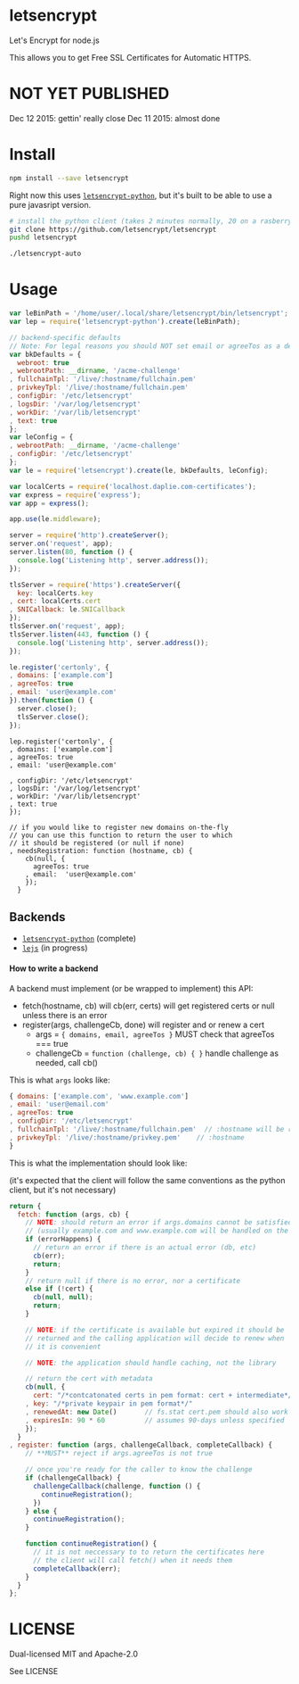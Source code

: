 letsencrypt
===========

Let's Encrypt for node.js

This allows you to get Free SSL Certificates for Automatic HTTPS.

NOT YET PUBLISHED
============

Dec 12 2015: gettin' really close
Dec 11 2015: almost done

Install
=======

```bash
npm install --save letsencrypt
```

Right now this uses [`letsencrypt-python`](https://github.com/Daplie/node-letsencrypt-python),
but it's built to be able to use a pure javasript version.

```bash
# install the python client (takes 2 minutes normally, 20 on a rasberry pi)
git clone https://github.com/letsencrypt/letsencrypt
pushd letsencrypt

./letsencrypt-auto
```

Usage
=====

```javascript
var leBinPath = '/home/user/.local/share/letsencrypt/bin/letsencrypt';
var lep = require('letsencrypt-python').create(leBinPath);

// backend-specific defaults
// Note: For legal reasons you should NOT set email or agreeTos as a default
var bkDefaults = {
  webroot: true
, webrootPath: __dirname, '/acme-challenge'
, fullchainTpl: '/live/:hostname/fullchain.pem'
, privkeyTpl: '/live/:hostname/fullchain.pem'
, configDir: '/etc/letsencrypt'
, logsDir: '/var/log/letsencrypt'
, workDir: '/var/lib/letsencrypt'
, text: true
};
var leConfig = {
, webrootPath: __dirname, '/acme-challenge'
, configDir: '/etc/letsencrypt'
};
var le = require('letsencrypt').create(le, bkDefaults, leConfig);

var localCerts = require('localhost.daplie.com-certificates');
var express = require('express');
var app = express();

app.use(le.middleware);

server = require('http').createServer();
server.on('request', app);
server.listen(80, function () {
  console.log('Listening http', server.address());
});

tlsServer = require('https').createServer({
  key: localCerts.key
, cert: localCerts.cert
, SNICallback: le.SNICallback
});
tlsServer.on('request', app);
tlsServer.listen(443, function () {
  console.log('Listening http', server.address());
});

le.register('certonly', {
, domains: ['example.com']
, agreeTos: true
, email: 'user@example.com'
}).then(function () {
  server.close();
  tlsServer.close();
});
```

```
lep.register('certonly', {
, domains: ['example.com']
, agreeTos: true
, email: 'user@example.com'

, configDir: '/etc/letsencrypt'
, logsDir: '/var/log/letsencrypt'
, workDir: '/var/lib/letsencrypt'
, text: true
});
```

```
// if you would like to register new domains on-the-fly
// you can use this function to return the user to which
// it should be registered (or null if none)
, needsRegistration: function (hostname, cb) {
    cb(null, {
      agreeTos: true
    , email:  'user@example.com'
    });
  }
```

Backends
--------

* [`letsencrypt-python`](https://github.com/Daplie/node-letsencrypt-python) (complete)
* [`lejs`](https://github.com/Daplie/node-lejs) (in progress)

#### How to write a backend

A backend must implement (or be wrapped to implement) this API:

* fetch(hostname, cb) will cb(err, certs) will get registered certs or null unless there is an error
* register(args, challengeCb, done) will register and or renew a cert
  * args = `{ domains, email, agreeTos }` MUST check that agreeTos === true
  * challengeCb = `function (challenge, cb) { }` handle challenge as needed, call cb()

This is what `args` looks like:

```javascript
{ domains: ['example.com', 'www.example.com']
, email: 'user@email.com'
, agreeTos: true
, configDir: '/etc/letsencrypt'
, fullchainTpl: '/live/:hostname/fullchain.pem'  // :hostname will be replaced with the domainname
, privkeyTpl: '/live/:hostname/privkey.pem'    // :hostname
}
```

This is what the implementation should look like:

(it's expected that the client will follow the same conventions as
the python client, but it's not necessary)

```javascript
return {
  fetch: function (args, cb) {
    // NOTE: should return an error if args.domains cannot be satisfied with a single cert
    // (usually example.com and www.example.com will be handled on the same cert, for example)
    if (errorHappens) {
      // return an error if there is an actual error (db, etc)
      cb(err);
      return;
    }
    // return null if there is no error, nor a certificate
    else if (!cert) {
      cb(null, null);
      return;
    }

    // NOTE: if the certificate is available but expired it should be
    // returned and the calling application will decide to renew when
    // it is convenient

    // NOTE: the application should handle caching, not the library

    // return the cert with metadata
    cb(null, {
      cert: "/*contcatonated certs in pem format: cert + intermediate*/"
    , key: "/*private keypair in pem format*/"
    , renewedAt: new Date()       // fs.stat cert.pem should also work
    , expiresIn: 90 * 60          // assumes 90-days unless specified
    });
  }
, register: function (args, challengeCallback, completeCallback) {
    // **MUST** reject if args.agreeTos is not true

    // once you're ready for the caller to know the challenge
    if (challengeCallback) {
      challengeCallback(challenge, function () {
        continueRegistration();
      })
    } else {
      continueRegistration();
    }

    function continueRegistration() {
      // it is not neccessary to to return the certificates here
      // the client will call fetch() when it needs them
      completeCallback(err);
    }
  }
};
```


LICENSE
=======

Dual-licensed MIT and Apache-2.0

See LICENSE
